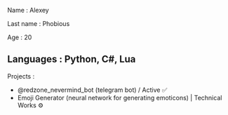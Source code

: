 Name : Alexey

Last name : Phobious

Age : 20

Languages : Python, C#, Lua
---
Projects :
- @redzone_nevermind_bot (telegram bot) / Active ✅
- Emoji Generator (neural network for generating emoticons) | Technical Works ⚙️
